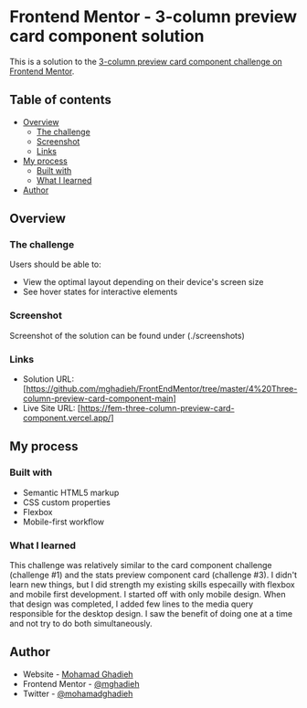 # Frontend Mentor - 3-column preview card component solution

This is a solution to the [3-column preview card component challenge on Frontend Mentor](https://www.frontendmentor.io/challenges/3column-preview-card-component-pH92eAR2-).

## Table of contents

- [Overview](#overview)
  - [The challenge](#the-challenge)
  - [Screenshot](#screenshot)
  - [Links](#links)
- [My process](#my-process)
  - [Built with](#built-with)
  - [What I learned](#what-i-learned)
- [Author](#author)

## Overview

### The challenge

Users should be able to:

- View the optimal layout depending on their device's screen size
- See hover states for interactive elements

### Screenshot

Screenshot of the solution can be found under (./screenshots)

### Links

- Solution URL: [https://github.com/mghadieh/FrontEndMentor/tree/master/4%20Three-column-preview-card-component-main]
- Live Site URL: [https://fem-three-column-preview-card-component.vercel.app/]

## My process

### Built with

- Semantic HTML5 markup
- CSS custom properties
- Flexbox
- Mobile-first workflow

### What I learned

This challenge was relatively similar to the card component challenge (challenge #1) and the stats preview component card (challenge #3). I didn't learn new things, but I did strength my existing skills especailly with flexbox and mobile first development. I started off with only mobile design. When that design was completed, I added few lines to the media query responsible for the desktop design. I saw the benefit of doing one at a time and not try to do both simultaneously.

## Author

- Website - [Mohamad Ghadieh](https://www.your-site.com)
- Frontend Mentor - [@mghadieh](https://www.frontendmentor.io/profile/mghadieh)
- Twitter - [@mohamadghadieh](https://www.twitter.com/mohamadghadieh)

